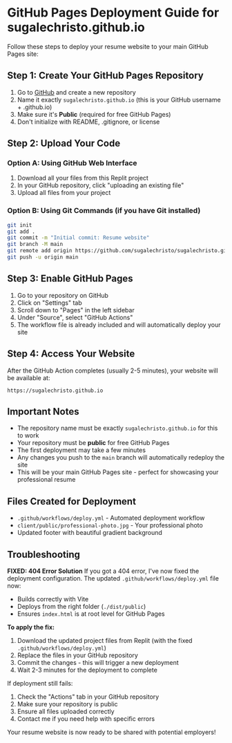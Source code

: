 # GitHub Pages Deployment Guide for sugalechristo.github.io

Follow these steps to deploy your resume website to your main GitHub Pages site:

## Step 1: Create Your GitHub Pages Repository

1. Go to [GitHub](https://github.com) and create a new repository
2. Name it exactly `sugalechristo.github.io` (this is your GitHub username + .github.io)
3. Make sure it's **Public** (required for free GitHub Pages)
4. Don't initialize with README, .gitignore, or license

## Step 2: Upload Your Code

### Option A: Using GitHub Web Interface
1. Download all your files from this Replit project
2. In your GitHub repository, click "uploading an existing file"
3. Upload all files from your project

### Option B: Using Git Commands (if you have Git installed)
```bash
git init
git add .
git commit -m "Initial commit: Resume website"
git branch -M main
git remote add origin https://github.com/sugalechristo/sugalechristo.github.io.git
git push -u origin main
```

## Step 3: Enable GitHub Pages

1. Go to your repository on GitHub
2. Click on "Settings" tab
3. Scroll down to "Pages" in the left sidebar
4. Under "Source", select "GitHub Actions"
5. The workflow file is already included and will automatically deploy your site

## Step 4: Access Your Website

After the GitHub Action completes (usually 2-5 minutes), your website will be available at:
```
https://sugalechristo.github.io
```

## Important Notes

- The repository name must be exactly `sugalechristo.github.io` for this to work
- Your repository must be **public** for free GitHub Pages
- The first deployment may take a few minutes
- Any changes you push to the `main` branch will automatically redeploy the site
- This will be your main GitHub Pages site - perfect for showcasing your professional resume

## Files Created for Deployment

- `.github/workflows/deploy.yml` - Automated deployment workflow
- `client/public/professional-photo.jpg` - Your professional photo
- Updated footer with beautiful gradient background

## Troubleshooting

**FIXED: 404 Error Solution**
If you got a 404 error, I've now fixed the deployment configuration. The updated `.github/workflows/deploy.yml` file now:
- Builds correctly with Vite
- Deploys from the right folder (`./dist/public`)
- Ensures `index.html` is at root level for GitHub Pages

**To apply the fix:**
1. Download the updated project files from Replit (with the fixed `.github/workflows/deploy.yml`)
2. Replace the files in your GitHub repository
3. Commit the changes - this will trigger a new deployment
4. Wait 2-3 minutes for the deployment to complete

If deployment still fails:
1. Check the "Actions" tab in your GitHub repository
2. Make sure your repository is public
3. Ensure all files uploaded correctly
4. Contact me if you need help with specific errors

Your resume website is now ready to be shared with potential employers!